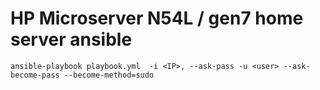 # HP Microserver N54L / gen7 home server ansible

```
ansible-playbook playbook.yml  -i <IP>, --ask-pass -u <user> --ask-become-pass --become-method=sudo
```
